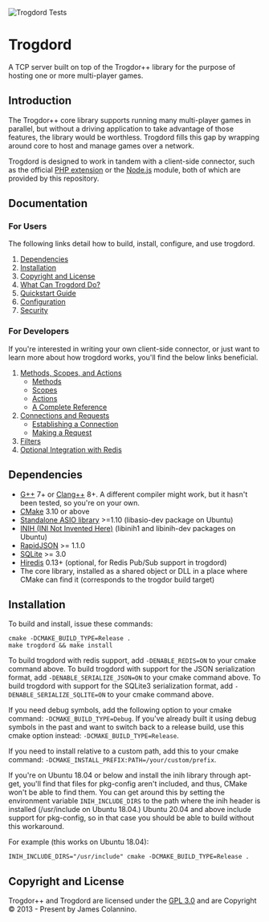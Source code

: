 ![Trogdord Tests](https://github.com/crankycyclops/trogdor-pp/workflows/Trogdord%20Tests/badge.svg)

# Trogdord

A TCP server built on top of the Trogdor++ library for the purpose of hosting one or more multi-player games.

## Introduction

The Trogdor++ core library supports running many multi-player games in parallel, but without a driving application to take advantage of those features, the library would be worthless. Trogdord fills this gap by wrapping around core to host and manage games over a network.

Trogdord is designed to work in tandem with a client-side connector, such as the official [PHP extension](src/php7/trogdord/README.md) or the [Node.js](src/nodejs/trogdord/README.md) module, both of which are provided by this repository.

## Documentation

### For Users

The following links detail how to build, install, configure, and use trogdord.

1. [Dependencies](#dependencies)
2. [Installation](#installation)
3. [Copyright and License](#copyright-and-license)
4. [What Can Trogdord Do?](./docs/what-can-trogdord-do.md)
5. [Quickstart Guide](./docs/quickstart-guide.md)
6. [Configuration](./docs/configuration.md)
7. [Security](./docs/security.md)

### For Developers

If you're interested in writing your own client-side connector, or just want to learn more about how trogdord works, you'll find the below links beneficial.

1. [Methods, Scopes, and Actions](./docs/developer/scopes-and-actions.md)
	- [Methods](./docs/developer/scopes-and-actions.md#methods)
	- [Scopes](./docs/developer/scopes-and-actions.md#scopes)
	- [Actions](./docs/developer/scopes-and-actions.md#actions)
	- [A Complete Reference](./docs/developer/scopes-and-actions.md#a-complete-reference)
2. [Connections and Requests](./docs/developer/connections-and-requests.md)
	- [Establishing a Connection](./docs/developer/connections-and-requests.md#establishing-a-connection)
	- [Making a Request](./docs/developer/connections-and-requests.md#making-a-request)
3. [Filters](./docs/developer/filters.md)
4. [Optional Integration with Redis](./docs/developer/integration-with-redis.md)

## Dependencies

* [G++](https://gcc.gnu.org/projects/cxx-status.html) 7+ or [Clang++](https://clang.llvm.org/cxx_status.html) 8+. A different compiler might work, but it hasn't been tested, so you're on your own.
* [CMake](https://cmake.org/) 3.10 or above
* [Standalone ASIO library](https://think-async.com/Asio/) >=1.10 (libasio-dev package on Ubuntu)
* [INIH (INI Not Invented Here)](https://github.com/benhoyt/inih) (libinih1 and libinih-dev packages on Ubuntu)
* [RapidJSON](https://rapidjson.org/) >= 1.1.0
* [SQLite](https://www.sqlite.org/) >= 3.0
* [Hiredis](https://github.com/redis/hiredis) 0.13+ (optional, for Redis Pub/Sub support in trogdord)
* The core library, installed as a shared object or DLL in a place where CMake can find it (corresponds to the trogdor build target)

## Installation

To build and install, issue these commands:

```
cmake -DCMAKE_BUILD_TYPE=Release .
make trogdord && make install
```

To build trogdord with redis support, add `-DENABLE_REDIS=ON` to your cmake command above.
To build trogdord with support for the JSON serialization format, add `-DENABLE_SERIALIZE_JSON=ON` to your cmake command above.
To build trogdord with support for the SQLite3 serialization format, add `-DENABLE_SERIALIZE_SQLITE=ON` to your cmake command above.

If you need debug symbols, add the following option to your cmake command: `-DCMAKE_BUILD_TYPE=Debug`. If you've already built it using debug symbols in the past and want to switch back to a release build, use this cmake option instead: `-DCMAKE_BUILD_TYPE=Release`.

If you need to install relative to a custom path, add this to your cmake command: `-DCMAKE_INSTALL_PREFIX:PATH=/your/custom/prefix`.

If you're on Ubuntu 18.04 or below and install the inih library through apt-get, you'll find that files for pkg-config aren't included, and thus, CMake won't be able to find them. You can get around this by setting the environment variable `INIH_INCLUDE_DIRS` to the path where the inih header is installed (/usr/include on Ubuntu 18.04.) Ubuntu 20.04 and above include support for pkg-config, so in that case you should be able to build without this workaround.

For example (this works on Ubuntu 18.04):

```
INIH_INCLUDE_DIRS="/usr/include" cmake -DCMAKE_BUILD_TYPE=Release .
```

## Copyright and License

Trogdor++ and Trogdord are licensed under the [GPL 3.0](https://www.gnu.org/licenses/gpl-3.0.en.html) and are Copyright © 2013 - Present by James Colannino.
